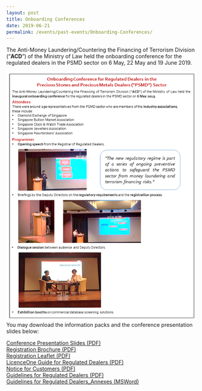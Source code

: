 ```yaml
---
layout: post
title: Onboarding Conferences
date: 2019-06-21
permalink: /events/past-events/Onboarding-Conferences/
---
```


The Anti-Money Laundering/Countering the Financing of Terrorism Division (“**ACD**”) of the Ministry of Law held the onboarding conference for the regulated dealers in the PSMD sector on 6 May, 22 May and 19 June 2019.

<a href="/images/6MayOnboardingConferenceEDM_Finalv2.pdf"><img src="/images/6MayOnboardingConferenceEDM_Finalv2.png"></a>
<br>You may download the information packs and the conference presentation slides below:

[Conference Presentation Slides (PDF)](/images/OBC_Slides_20190710.pdf)<br>
[Registration Brochure (PDF)](/images/Registration%20brochure%20for%20Regulated%20Dealers.pdf)<br>
[Registration Leaflet (PDF)](/images/Registration%Leaflet_20190701_V04Final.pdf)<br>
[LicenceOne Guide for Regulated Dealers (PDF)](/images/LicenceOne%20Guide%20for%20regulated%20dealers_20190820_V04Final.pdf)<br>
[Notice for Customers (PDF)](/images/Notice%20for%20Customers%20-%20PSPM%20Act.pdf)<br>
[Guidelines for Regulated Dealers (PDF)](/images/Guidelines%20for%20regulated%20dealers_20190430.pdf)<br>
[Guidelines for Regulated Dealers_Annexes (MSWord)](/images/Guidelines%20for%20regulated%20dealers_Annexes_20190430.docx)<br>
